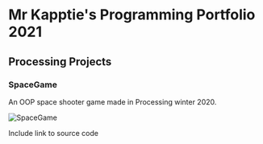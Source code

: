 # Mr Kapptie's Programming Portfolio 2021

## Processing Projects

### SpaceGame

An OOP space shooter game made in Processing winter 2020.

![SpaceGame]()

Include link to source code
